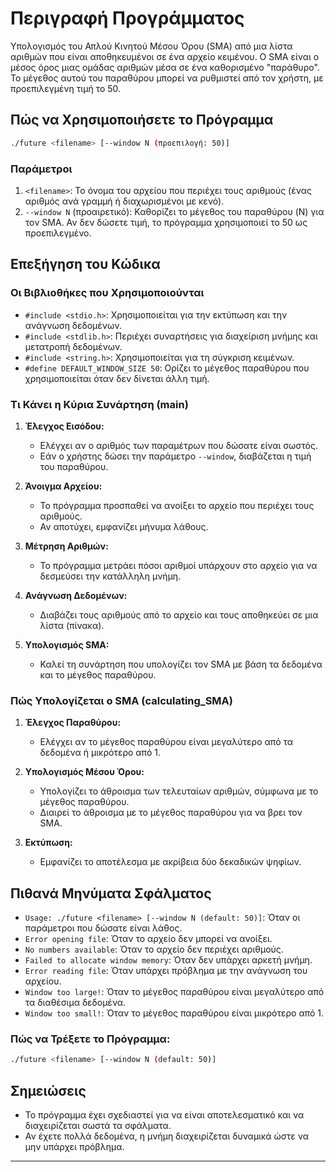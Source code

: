 # Περιγραφή Προγράμματος 

Υπολογισμός του Απλού Κινητού Μέσου Όρου (SMA) από μια λίστα αριθμών που είναι αποθηκευμένοι σε ένα αρχείο κειμένου. Ο SMA είναι ο μέσος όρος μιας ομάδας αριθμών μέσα σε ένα καθορισμένο "παράθυρο". Το μέγεθος αυτού του παραθύρου μπορεί να ρυθμιστεί από τον χρήστη, με προεπιλεγμένη τιμή το 50.

## Πώς να Χρησιμοποιήσετε το Πρόγραμμα

```bash
./future <filename> [--window N (προεπιλογή: 50)]
```

### Παράμετροι
1. `<filename>`: Το όνομα του αρχείου που περιέχει τους αριθμούς (ένας αριθμός ανά γραμμή ή διαχωρισμένοι με κενό).
2. `--window N` (προαιρετικό): Καθορίζει το μέγεθος του παραθύρου (N) για τον SMA. Αν δεν δώσετε τιμή, το πρόγραμμα χρησιμοποιεί το 50 ως προεπιλεγμένο.

## Επεξήγηση του Κώδικα

### Οι Βιβλιοθήκες που Χρησιμοποιούνται

- `#include <stdio.h>`: Χρησιμοποιείται για την εκτύπωση και την ανάγνωση δεδομένων.
- `#include <stdlib.h>`: Περιέχει συναρτήσεις για διαχείριση μνήμης και μετατροπή δεδομένων.
- `#include <string.h>`: Χρησιμοποιείται για τη σύγκριση κειμένων.
- `#define DEFAULT_WINDOW_SIZE 50`: Ορίζει το μέγεθος παραθύρου που χρησιμοποιείται όταν δεν δίνεται άλλη τιμή.

### Τι Κάνει η Κύρια Συνάρτηση (main)

1. **Έλεγχος Εισόδου:**
   - Ελέγχει αν ο αριθμός των παραμέτρων που δώσατε είναι σωστός.
   - Εάν ο χρήστης δώσει την παράμετρο `--window`, διαβάζεται η τιμή του παραθύρου.

2. **Άνοιγμα Αρχείου:**
   - Το πρόγραμμα προσπαθεί να ανοίξει το αρχείο που περιέχει τους αριθμούς.
   - Αν αποτύχει, εμφανίζει μήνυμα λάθους.

3. **Μέτρηση Αριθμών:**
   - Το πρόγραμμα μετράει πόσοι αριθμοί υπάρχουν στο αρχείο για να δεσμεύσει την κατάλληλη μνήμη.

4. **Ανάγνωση Δεδομένων:**
   - Διαβάζει τους αριθμούς από το αρχείο και τους αποθηκεύει σε μια λίστα (πίνακα).

5. **Υπολογισμός SMA:**
   - Καλεί τη συνάρτηση που υπολογίζει τον SMA με βάση τα δεδομένα και το μέγεθος παραθύρου.

### Πώς Υπολογίζεται ο SMA (calculating_SMA)

1. **Έλεγχος Παραθύρου:**
   - Ελέγχει αν το μέγεθος παραθύρου είναι μεγαλύτερο από τα δεδομένα ή μικρότερο από 1.

2. **Υπολογισμός Μέσου Όρου:**
   - Υπολογίζει το άθροισμα των τελευταίων αριθμών, σύμφωνα με το μέγεθος παραθύρου.
   - Διαιρεί το άθροισμα με το μέγεθος παραθύρου για να βρει τον SMA.

3. **Εκτύπωση:**
   - Εμφανίζει το αποτέλεσμα με ακρίβεια δύο δεκαδικών ψηφίων.

## Πιθανά Μηνύματα Σφάλματος
- `Usage: ./future <filename> [--window N (default: 50)]`: Όταν οι παράμετροι που δώσατε είναι λάθος.
- `Error opening file`: Όταν το αρχείο δεν μπορεί να ανοίξει.
- `No numbers available`: Όταν το αρχείο δεν περιέχει αριθμούς.
- `Failed to allocate window memory`: Όταν δεν υπάρχει αρκετή μνήμη.
- `Error reading file`: Όταν υπάρχει πρόβλημα με την ανάγνωση του αρχείου.
- `Window too large!`: Όταν το μέγεθος παραθύρου είναι μεγαλύτερο από τα διαθέσιμα δεδομένα.
- `Window too small!`: Όταν το μέγεθος παραθύρου είναι μικρότερο από 1.


### Πώς να Τρέξετε το Πρόγραμμα:

```bash
./future <filename> [--window N (default: 50)]
```

## Σημειώσεις
- Το πρόγραμμα έχει σχεδιαστεί για να είναι αποτελεσματικό και να διαχειρίζεται σωστά τα σφάλματα.
- Αν έχετε πολλά δεδομένα, η μνήμη διαχειρίζεται δυναμικά ώστε να μην υπάρχει πρόβλημα.

---
